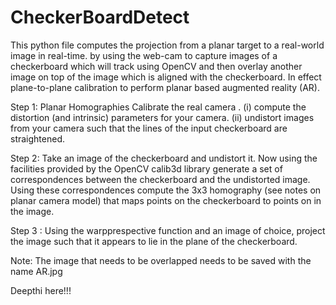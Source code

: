 # CheckerBoardDetect
This python file computes the projection from a planar target to a real-world image in real-time.
by using the web-cam to capture images of a checkerboard which will track using OpenCV and then overlay another image on top of the image 
which is aligned with the checkerboard.
In effect plane-to-plane calibration to perform planar based augmented reality (AR).

Step 1: Planar Homographies
 Calibrate the real camera . 
 (i) compute the distortion (and intrinsic) parameters for your camera.
 (ii) undistort images from your camera such that the lines of the input checkerboard are straightened. 
 
Step 2: 
 Take an image of the checkerboard and undistort it. Now using the facilities provided by the OpenCV calib3d library generate a set of correspondences between the checkerboard and the undistorted image.
Using these correspondences compute the 3x3 homography (see notes on planar camera model) that maps points on the checkerboard to points on in the image. 

Step 3 : 
Using the warpprespective function and an image of choice, project the image such that it appears to lie in the plane of the checkerboard.

Note:
The image that needs to be overlapped needs to be saved with the name AR.jpg


Deepthi here!!!
